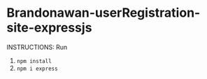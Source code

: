 # Brandonawan-userRegistration-site-expressjs
 INSTRUCTIONS: Run
 1)  ```npm install```
 2)  ```npm i express```
 
